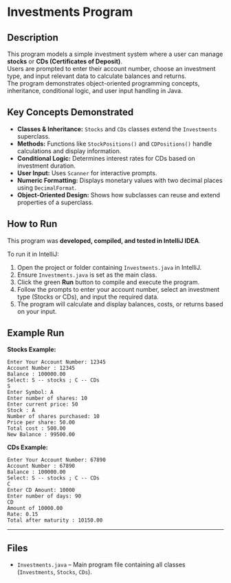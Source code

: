 # Investments Program

## Description
This program models a simple investment system where a user can manage **stocks** or **CDs (Certificates of Deposit)**.  
Users are prompted to enter their account number, choose an investment type, and input relevant data to calculate balances and returns.  
The program demonstrates object-oriented programming concepts, inheritance, conditional logic, and user input handling in Java.

## Key Concepts Demonstrated
- **Classes & Inheritance:** `Stocks` and `CDs` classes extend the `Investments` superclass.  
- **Methods:** Functions like `StockPositions()` and `CDPositions()` handle calculations and display information.  
- **Conditional Logic:** Determines interest rates for CDs based on investment duration.  
- **User Input:** Uses `Scanner` for interactive prompts.  
- **Numeric Formatting:** Displays monetary values with two decimal places using `DecimalFormat`.  
- **Object-Oriented Design:** Shows how subclasses can reuse and extend properties of a superclass.

## How to Run
This program was **developed, compiled, and tested in IntelliJ IDEA**.  

To run it in IntelliJ:  
1. Open the project or folder containing `Investments.java` in IntelliJ.  
2. Ensure `Investments.java` is set as the main class.  
3. Click the green **Run** button to compile and execute the program.  
4. Follow the prompts to enter your account number, select an investment type (Stocks or CDs), and input the required data.  
5. The program will calculate and display balances, costs, or returns based on your input.

## Example Run
**Stocks Example:**
```text
Enter Your Account Number: 12345
Account Number : 12345
Balance : 100000.00
Select: S -- stocks ; C -- CDs
S
Enter Symbol: A
Enter number of shares: 10
Enter current price: 50
Stock : A
Number of shares purchased: 10
Price per share: 50.00
Total cost : 500.00
New Balance : 99500.00
```
**CDs Example:**
```text
Enter Your Account Number: 67890
Account Number : 67890
Balance : 100000.00
Select: S -- stocks ; C -- CDs
C
Enter CD Amount: 10000
Enter number of days: 90
CD
Amount of 10000.00
Rate: 0.15
Total after maturity : 10150.00
```
---
## Files
- `Investments.java` – Main program file containing all classes (`Investments`, `Stocks`, `CDs`).  
